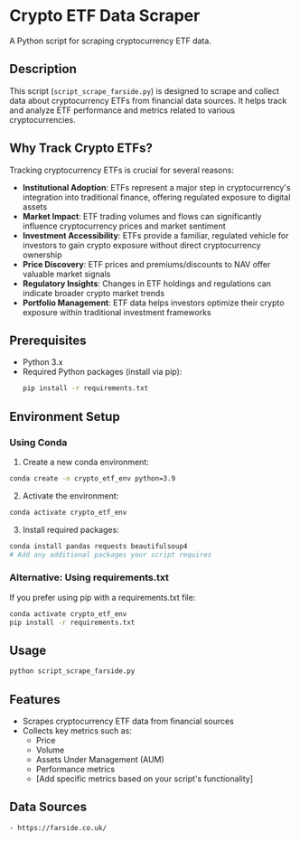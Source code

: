 # Crypto ETF Data Scraper

A Python script for scraping cryptocurrency ETF data.

## Description

This script (`script_scrape_farside.py`) is designed to scrape and collect data about cryptocurrency ETFs from financial data sources. It helps track and analyze ETF performance and metrics related to various cryptocurrencies.

## Why Track Crypto ETFs?

Tracking cryptocurrency ETFs is crucial for several reasons:

- **Institutional Adoption**: ETFs represent a major step in cryptocurrency's integration into traditional finance, offering regulated exposure to digital assets
- **Market Impact**: ETF trading volumes and flows can significantly influence cryptocurrency prices and market sentiment
- **Investment Accessibility**: ETFs provide a familiar, regulated vehicle for investors to gain crypto exposure without direct cryptocurrency ownership
- **Price Discovery**: ETF prices and premiums/discounts to NAV offer valuable market signals
- **Regulatory Insights**: Changes in ETF holdings and regulations can indicate broader crypto market trends
- **Portfolio Management**: ETF data helps investors optimize their crypto exposure within traditional investment frameworks

## Prerequisites

- Python 3.x
- Required Python packages (install via pip):
  ```bash
  pip install -r requirements.txt
  ```

## Environment Setup

### Using Conda

1. Create a new conda environment:
```bash
conda create -n crypto_etf_env python=3.9
```

2. Activate the environment:
```bash
conda activate crypto_etf_env
```

3. Install required packages:
```bash
conda install pandas requests beautifulsoup4
# Add any additional packages your script requires
```

### Alternative: Using requirements.txt
If you prefer using pip with a requirements.txt file:
```bash
conda activate crypto_etf_env
pip install -r requirements.txt
```

## Usage

```bash
python script_scrape_farside.py
```

## Features

- Scrapes cryptocurrency ETF data from financial sources
- Collects key metrics such as:
  - Price
  - Volume
  - Assets Under Management (AUM)
  - Performance metrics
  - [Add specific metrics based on your script's functionality]

## Data Sources
    - https://farside.co.uk/


